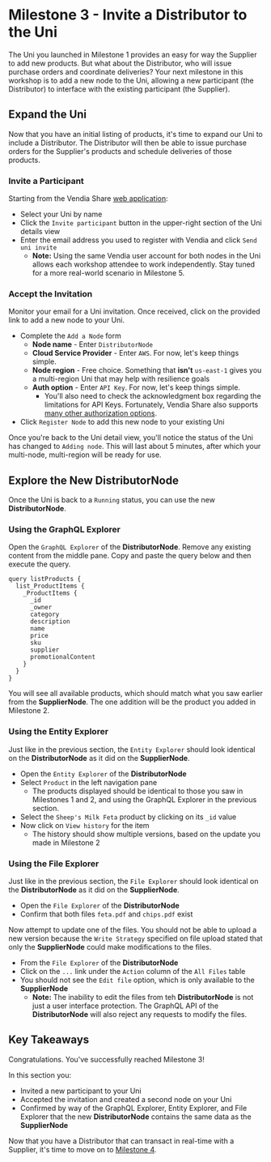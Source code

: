 # Milestone 3 - Invite a Distributor to the Uni
The Uni you launched in Milestone 1 provides an easy for way the Supplier to add new products.  But what about the Distributor, who will issue purchase orders and coordinate deliveries? Your next milestone in this workshop is to add a new node to the Uni, allowing a new participant (the Distributor) to interface with the existing participant (the Supplier).

## Expand the Uni
Now that you have an initial listing of products, it's time to expand our Uni to include a Distributor.  The Distributor will then be able to issue purchase orders for the Supplier's products and schedule deliveries of those products.

### Invite a Participant
Starting from the Vendia Share [web application](https://share.vendia.net/):

* Select your Uni by name
* Click the `Invite participant` button in the upper-right section of the Uni details view
* Enter the email address you used to register with Vendia and click `Send uni invite`
  * **Note:** Using the same Vendia user account for both nodes in the Uni allows each workshop attendee to work independently.  Stay tuned for a more real-world scenario in Milestone 5.

### Accept the Invitation
Monitor your email for a Uni invitation.  Once received, click on the provided link to add a new node to your Uni.

* Complete the `Add a Node` form
  * **Node name** - Enter `DistributorNode`
  * **Cloud Service Provider** - Enter `AWS`.  For now, let's keep things simple.
  * **Node region** - Free choice.  Something that **isn't** `us-east-1` gives you a multi-region Uni that may help with resilience goals
  * **Auth option** - Enter `API Key`.  For now, let's keep things simple.
    * You'll also need to check the acknowledgment box regarding the limitations for API Keys.  Fortunately, Vendia Share also supports [many other authorization options](https://www.vendia.net/docs/share/node-access-control).
* Click `Register Node` to add this new node to your existing Uni

Once you're back to the Uni detail view, you'll notice the status of the Uni has changed to `Adding node`.  This will last about 5 minutes, after which your multi-node, multi-region will be ready for use.

## Explore the New DistributorNode
Once the Uni is back to a `Running` status, you can use the new **DistributorNode**.

### Using the GraphQL Explorer

Open the `GraphQL Explorer` of the **DistributorNode**. Remove any existing content from the middle pane.  Copy and paste the query below and then execute the query.

```
query listProducts {
  list_ProductItems {
    _ProductItems {
      _id
      _owner
      category
      description
      name
      price
      sku
      supplier
      promotionalContent
    }
  }
}
```

You will see all available products, which should match what you saw earlier from the **SupplierNode**.  The one addition will be the product you added in Milestone 2.

### Using the Entity Explorer

Just like in the previous section, the `Entity Explorer` should look identical on the **DistributorNode** as it did on the **SupplierNode**.

* Open the `Entity Explorer` of the **DistributorNode**
* Select `Product` in the left navigation pane
  * The products displayed should be identical to those you saw in Milestones 1 and 2, and using the GraphQL Explorer in the previous section.
* Select the `Sheep's Milk Feta` product by clicking on its `_id` value
* Now click on `View history` for the item
  * The history should show multiple versions, based on the update you made in Milestone 2

### Using the File Explorer
Just like in the previous section, the `File Explorer` should look identical on the **DistributorNode** as it did on the **SupplierNode**.

* Open the `File Explorer` of the **DistributorNode**
* Confirm that both files `feta.pdf` and `chips.pdf` exist

Now attempt to update one of the files.  You should not be able to upload a new version because the `Write Strategy` specified on file upload stated that only the **SupplierNode** could make modifications to the files.

* From the `File Explorer` of the **DistributorNode**
* Click on the `...` link under the `Action` column of the `All Files` table
* You should not see the `Edit file` option, which is only available to the **SupplierNode**
  * **Note:** The inability to edit the files from teh **DistributorNode** is not just a user interface protection.  The GraphQL API of the **DistributorNode** will also reject any requests to modify the files.

## Key Takeaways
Congratulations.  You've successfully reached Milestone 3!

In this section you:

* Invited a new participant to your Uni 
* Accepted the invitation and created a second node on your Uni 
* Confirmed by way of the GraphQL Explorer, Entity Explorer, and File Explorer that the new **DistributorNode** contains the same data as the **SupplierNode**

Now that you have a Distributor that can transact in real-time with a Supplier, it's time to move on to [Milestone 4](README-Milestone4.md).
